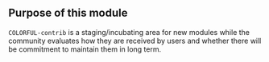 ## Purpose of this module

`COLORFUL-contrib` is a staging/incubating area for new modules while the community evaluates 
how they are received by users and whether there will be commitment to maintain them in long term.
